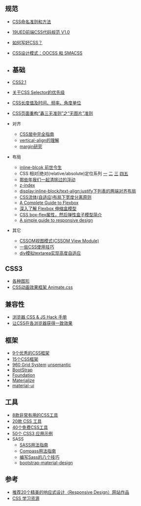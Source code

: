 ## 规范
* [CSS命名准则和方法](http://www.blueidea.com/tech/web/2010/7972.asp)
* [19UED前端CSS代码规范 V1.0](http://blog.19ued.com/?p=1507)
* [如何写好CSS？](http://blog.segmentfault.com/tychio/1190000000531277)
* [CSS设计模式：OOCSS 和 SMACSS](http://blog.jobbole.com/76030/)
 
* ## 基础
* [CSS2.1](http://www.w3.org/Style/CSS/specs#css21)
* [关于CSS Selector的优先级](http://www.blueidea.com/tech/web/2011/8388.asp)
* [CSS长度值及时间、频率、角度单位](http://www.zhangxinxu.com/wordpress/?p=1494)
* [CSS页面重构“鑫三无准则”之“无图片”准则](http://www.zhangxinxu.com/wordpress/2011/05/css%E9%A1%B5%E9%9D%A2%E9%87%8D%E6%9E%84%E9%91%AB%E4%B8%89%E6%97%A0%E5%87%86%E5%88%99%E4%B9%8B%E6%97%A0%E5%9B%BE%E7%89%87%E5%87%86%E5%88%99/)
* 对齐
     * [CSS居中完全指南](http://css-tricks.com/centering-css-complete-guide/)
     * [vertical-align的理解](http://www.cnblogs.com/onlysea/archive/2011/09/23/2185480.html)
     * [margin研究](http://blog.csdn.net/tearsmo/article/details/6888326)
* 布局
     * [inline-blcok 前世今生](http://ued.taobao.com/blog/2012/08/15/inline-blcok/)
     * CSS 相对|绝对(relative/absolute)定位系列 [一](http://www.zhangxinxu.com/wordpress/?p=1287) [二](http://www.zhangxinxu.com/wordpress/2010/12/css-%e7%9b%b8%e5%af%b9%e7%bb%9d%e5%af%b9relativeabsolute%e5%ae%9a%e4%bd%8d%e7%b3%bb%e5%88%97%ef%bc%88%e4%ba%8c%ef%bc%89/) [三](http://www.zhangxinxu.com/wordpress/?p=1528) [四](http://www.zhangxinxu.com/wordpress/2011/08/css%e7%9b%b8%e5%af%b9%e5%ae%9a%e4%bd%8drelative%e7%bb%9d%e5%af%b9%e5%ae%9a%e4%bd%8dabsolute%e7%b3%bb%e5%88%97%ef%bc%88%e5%9b%9b%ef%bc%89/)[五](http://www.zhangxinxu.com/wordpress/2011/08/css%e7%9b%b8%e5%af%b9%e5%ae%9a%e4%bd%8d%e7%bb%9d%e5%af%b9%e5%ae%9a%e4%bd%8d%e4%ba%94%e4%b9%8bz-index%e7%af%87/)
     * [那些年我们一起清除过的浮动](http://www.cnblogs.com/lhb25/p/story-of-clear-float.html)
     * [z-index](http://www.neoease.com/css-z-index-property-and-layering-tree/)
     * [display:inline-block/text-align:justify下列表的两端对齐布局](http://www.zhangxinxu.com/wordpress/?p=1514)
     * [CSS流体(自适应)布局下宽度分离原则](http://www.zhangxinxu.com/wordpress/?p=1463)
     * [A Complete Guide to Flexbox](https://css-tricks.com/snippets/css/a-guide-to-flexbox/)
     * [深入了解 Flexbox 伸缩盒模型](http://www.zhangxinxu.com/wordpress/?p=1338)
     * [CSS box-flex属性，然后弹性盒子模型简介](http://www.zhangxinxu.com/wordpress/?p=1338)
     * [A simple guide to responsive design](http://www.adamkaplan.me/grid/)
* 其它
     * [CSSOM视图模式(CSSOM View Module)](http://www.zhangxinxu.com/wordpress/2011/09/cssom%E8%A7%86%E5%9B%BE%E6%A8%A1%E5%BC%8Fcssom-view-module%E7%9B%B8%E5%85%B3%E6%95%B4%E7%90%86%E4%B8%8E%E4%BB%8B%E7%BB%8D/)
     * [一些CSS使用技巧](http://www.ruanyifeng.com/blog/2010/03/css_cookbook.html)
     * [div模拟textarea实现高度自适应](http://www.zhangxinxu.com/wordpress/?p=1362)

## CSS3
* [各种图形](http://css-tricks.com/examples/ShapesOfCSS/?=derp)
* [CSS动画效果框架 Animate.css](http://daneden.me/animate/)

## 兼容性
* [浏览器 CSS & JS Hack 手册](http://www.cnblogs.com/lhb25/archive/2013/03/11/browser-css-js-hacks-browserhacks.html)
* [让CSS在各浏览器获得一致效果](http://necolas.github.com/normalize.css/)

## 框架 
* [9个优秀的CSS框架](http://www.codeceo.com/article/9-css-framework.html)
* [15个CSS框架](http://www.iwanna.cn/archives/2010/12/22/6152/)
* [960 Grid System](http://960.gs/) [unsemantic](http://unsemantic.com/)
* [BootStrap](http://getbootstrap.com/)
* [Foundation](http://foundation.zurb.com/)
* [Materialize](http://materializecss.com/getting-started.html)
* [material-ui](http://material-ui.com/#/get-started)

## 工具
* [8款非常有用的CSS工具](http://www.cnbeta.com/articles/150250.htm)
* [20款 CSS 工具](http://www.cnblogs.com/lhb25/archive/2011/05/19/2046034.html)
* [40个免费CSS工具](http://www.cnblogs.com/lhb25/archive/2011/04/20/2001131.html)
* [50个 CSS3 应用示例](http://www.cnblogs.com/lhb25/archive/2011/04/26/2016571.html)
* SASS
     * [SASS用法指南](http://www.ruanyifeng.com/blog/2012/06/sass.html)
     * [Compass用法指南](http://www.ruanyifeng.com/blog/2012/11/compass.html)
     * [编写Sass的八个技巧](http://www.w3cplus.com/preprocessor/8-tips-help-get-best-sass.html)
     * [bootstrap-material-design](http://fezvrasta.github.io/bootstrap-material-design/)

## 参考
* [推荐20个精美的响应式设计（Responsive Design）网站作品](http://www.cnblogs.com/lhb25/archive/2012/06/26/20-awesome-responsive-websites.html)
* [CSS 学习资源](http://blog.jobbole.com/79370/)
